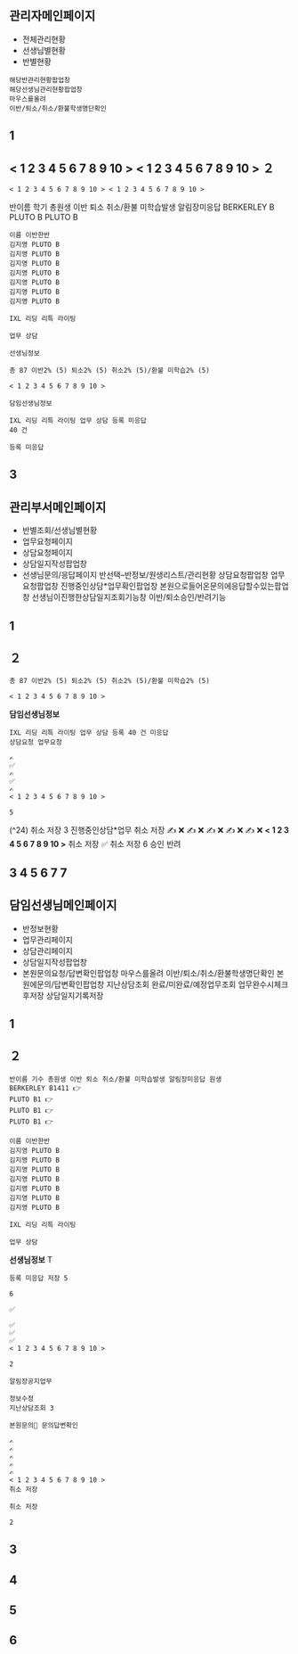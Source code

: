 ## 관리자메인페이지

- 전체관리현황
- 선생님별현황
- 반별현황

```
해당반관리현황팝업창
해당선생님관리현황팝업창
마우스를올려
이반/퇴소/취소/환불학생명단확인
```
## 1

## < 1 2 3 4 5 6 7 8 9 10 > < 1 2 3 4 5 6 7 8 9 10 > ２

```
< 1 2 3 4 5 6 7 8 9 10 > < 1 2 3 4 5 6 7 8 9 10 >
```
반이름 학기 총원생 이반 퇴소 취소/환불 미학습발생 알림장미응답
BERKERLEY B
PLUTO B
PLUTO B

```
이름 이반한반
김지영 PLUTO B
김지영 PLUTO B
김지영 PLUTO B
김지영 PLUTO B
김지영 PLUTO B
김지영 PLUTO B
김지영 PLUTO B
```
```
IXL 리딩 리특 라이팅
```
```
업무 상담
```
```
선생님정보
```
```
총 87 이반2% (5) 퇴소2% (5) 취소2% (5)/환불 미학습2% (5)
```
```
< 1 2 3 4 5 6 7 8 9 10 >
```
```
담임선생님정보
```
```
IXL 리딩 리특 라이팅 업무 상담 등록 미응답
40 건
```
```
등록 미응답
```
## 3


## 관리부서메인페이지

- 반별조회/선생님별현황
- 업무요청페이지
- 상담요청페이지
- 상담일지작성팝업창
- 선생님문의/응답페이지
    반선택–반정보/원생리스트/관리현황
    상담요청팝업창
    업무요청팝업창
    진행중인상담*업무확인팝업창
    본원으로들어온문의에응답할수있는팝업창
    선생님이진행한상담일지조회기능창
    이반/퇴소승인/반려기능

## 1

## ２

```
총 87 이반2% (5) 퇴소2% (5) 취소2% (5)/환불 미학습2% (5)
```
```
< 1 2 3 4 5 6 7 8 9 10 >
```
**담임선생님정보**

```
IXL 리딩 리특 라이팅 업무 상담 등록 40 건 미응답
상담요청 업무요청
```
```
✍️
✅
✍️
✅
✍️
< 1 2 3 4 5 6 7 8 9 10 >
```
```
5
```
(^24)
취소 저장
3 진행중인상담*업무
취소 저장
✍️ ❌
✍️ ❌
✍️ ❌
✍️ ❌
✍️ ❌
**< 1 2 3 4 5 6 7 8 9 10 >**
취소 저장
✅
취소 저장
6
승인 반려

## 3 4 5 6 7 7


## 담임선생님메인페이지

- 반정보현황
- 업무관리페이지
- 상담관리페이지
- 상담일지작성팝업창
- 본원문의요청/답변확인팝업창
    마우스를올려
    이반/퇴소/취소/환불학생명단확인
    본원에문의/답변확인팝업창
    지난상담조회
    완료/미완료/예정업무조회
    업무완수시체크후저장
    상담일지기록저장

## 1

## ２

```
반이름 기수 총원생 이반 퇴소 취소/환불 미학습발생 알림장미응답 원생
BERKERLEY B1411 👉
PLUTO B1 👉
PLUTO B1 👉
PLUTO B1 👉
```
```
이름 이반한반
김지영 PLUTO B
김지영 PLUTO B
김지영 PLUTO B
김지영 PLUTO B
김지영 PLUTO B
김지영 PLUTO B
김지영 PLUTO B
```
```
IXL 리딩 리특 라이팅
```
```
업무 상담
```
**선생님정보**
T

```
등록 미응답 저장 5
```
```
6
```
```
✅
```
```
✅
✅
✅
< 1 2 3 4 5 6 7 8 9 10 >
```
```
2
```
```
알림장공지업무
```
```
정보수정
지난상담조회 3
```
```
본원문의💬 문의답변확인
```
```
✍️
✍️
✍️
✍️
✍️
< 1 2 3 4 5 6 7 8 9 10 >
취소 저장
```
```
취소 저장
```
```
2
```
## 3

## 4

## 5

## 6


